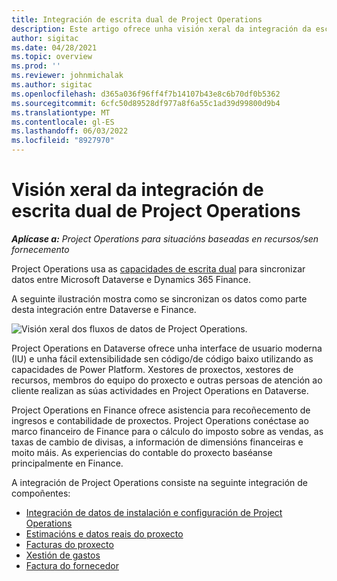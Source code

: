 ```yaml
---
title: Integración de escrita dual de Project Operations
description: Este artigo ofrece unha visión xeral da integración da escrita dual de Project Operations.
author: sigitac
ms.date: 04/28/2021
ms.topic: overview
ms.prod: ''
ms.reviewer: johnmichalak
ms.author: sigitac
ms.openlocfilehash: d365a036f96ff4f7b14107b43e8c6b70df0b5362
ms.sourcegitcommit: 6cfc50d89528df977a8f6a55c1ad39d99800d9b4
ms.translationtype: MT
ms.contentlocale: gl-ES
ms.lasthandoff: 06/03/2022
ms.locfileid: "8927970"
---
```

# <a name="project-operations-dual-write-integration-overview"></a>Visión xeral da integración de escrita dual de Project Operations

_**Aplícase a:** Project Operations para situacións baseadas en recursos/sen fornecemento_

Project Operations usa as [capacidades de escrita dual](/dynamics365/fin-ops-core/dev-itpro/data-entities/dual-write/dual-write-home-page) para sincronizar datos entre Microsoft Dataverse e Dynamics 365 Finance.

A seguinte ilustración mostra como se sincronizan os datos como parte desta integración entre Dataverse e Finance.

![Visión xeral dos fluxos de datos de Project Operations.](./media/ProjectOperationsFlows.jpg)

Project Operations en Dataverse ofrece unha interface de usuario moderna (IU) e unha fácil extensibilidade sen código/de código baixo utilizando as capacidades de Power Platform. Xestores de proxectos, xestores de recursos, membros do equipo do proxecto e outras persoas de atención ao cliente realizan as súas actividades en Project Operations en Dataverse.

Project Operations en Finance ofrece asistencia para recoñecemento de ingresos e contabilidade de proxectos. Project Operations conéctase ao marco financeiro de Finance para o cálculo do imposto sobre as vendas, as taxas de cambio de divisas, a información de dimensións financeiras e moito máis. As experiencias do contable do proxecto baséanse principalmente en Finance.

A integración de Project Operations consiste na seguinte integración de compoñentes:


- [Integración de datos de instalación e configuración de Project Operations](resource-dual-write-setup-integration.md) 
- [Estimacións e datos reais do proxecto](resource-dual-write-estimates-actuals.md)
- [Facturas do proxecto](resource-dual-write-project-invoice.md)
- [Xestión de gastos](resource-dual-write-expense.md)
- [Factura do fornecedor](resource-dual-write-vendor-invoice.md)

